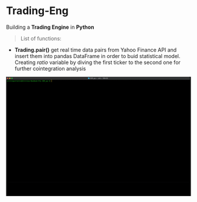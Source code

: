 # Trading-Eng
Building a **Trading Engine** in **Python**

> List of functions:

- **Trading.pair()** get real time data pairs from Yahoo Finance API and insert them into pandas DataFrame in order to buid statistical model. Creating *ratio* variable by diving the first ticker to the second one for further cointegration analysis 

![](https://github.com/leo-ai-for-trading/Finance-OOP/blob/main/clips/clip-giusta.gif)
